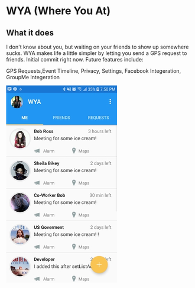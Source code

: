# WYA (Where You At)

## What it does
I don't know about you, but waiting on your friends to show up somewhere sucks. WYA makes life a little simpler by letting you send a GPS request to friends. Initial commit right now. Future features include:

GPS Requests,Event Timeline, Privacy, Settings, Facebook Integeration, GroupMe Integeration

![Alt text](screenshot.jpg?raw=true "App Screenshot")

